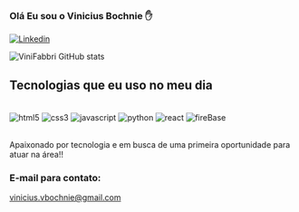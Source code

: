 ### Olá Eu sou o Vinicius Bochnie ✋

[![Linkedin](https://img.shields.io/badge/LinkedIn-0077B5?style=for-the-badge&logo=linkedin&logoColor=white
)](https://www.linkedin.com/in/vinícius-bochnie-28151b1a2/)

![ViniFabbri GitHub stats](https://github-readme-stats.vercel.app/api?username=ViniBochnie&show_icons=true&theme=dracula)

## Tecnologias que eu uso no meu dia

<div style="display: inline_block"><br/>
    <img align="center" alt="html5" src="https://img.shields.io/badge/HTML5-E34F26?style=for-the-badge&logo=html5&logoColor=white" />
    <img align="center" alt="css3" src="https://img.shields.io/badge/CSS3-1572B6?style=for-the-badge&logo=css3&logoColor=white" />
    <img align="center" alt="javascript" src="https://img.shields.io/badge/JavaScript-F7DF1E?style=for-the-badge&logo=javascript&logoColor=black" />
    <img align="center" alt="python" src="https://img.shields.io/badge/Python-14354C?style=for-the-badge&logo=python&logoColor=white" />
    <img align="center" alt="react" src="https://img.shields.io/badge/React-20232A?style=for-the-badge&logo=react&logoColor=61DAFB" />
    <img align="center" alt="fireBase" src="https://encrypted-tbn0.gstatic.com/images?q=tbn:ANd9GcRGh7TptxJCQN63_c8jwJBTrCd_Rmt5_5bXjDUr8YM6sw&s" />
</div><br/>


Apaixonado por tecnologia e em busca de uma primeira oportunidade para atuar na área!!

### E-mail para contato: 
vinicius.vbochnie@gmail.com
